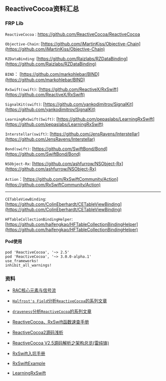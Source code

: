 ## ReactiveCocoa资料汇总

### FRP Lib

`ReactiveCocoa` : [https://github.com/ReactiveCocoa/ReactiveCocoa
](https://github.com/ReactiveCocoa/ReactiveCocoa)

`Objective-Chain`: [https://github.com/iMartinKiss/Objective-Chain](https://github.com/iMartinKiss/Objective-Chain)

`RZDataBinding`: [https://github.com/Raizlabs/RZDataBinding](https://github.com/Raizlabs/RZDataBinding)

`BIND`： [https://github.com/markohlebar/BIND](https://github.com/markohlebar/BIND)

`RxSwift(swift)`: [https://github.com/ReactiveX/RxSwift](https://github.com/ReactiveX/RxSwift)

`SignalKit(swift)`: [https://github.com/yankodimitrov/SignalKit](https://github.com/yankodimitrov/SignalKit)  

`LearningRxSwift(Swift)`: [https://github.com/pepaslabs/LearningRxSwift](https://github.com/pepaslabs/LearningRxSwift)

`Interstellar(swift)`: [https://github.com/JensRavens/Interstellar](https://github.com/JensRavens/Interstellar)

`Bond(swift)`: [https://github.com/SwiftBond/Bond](https://github.com/SwiftBond/Bond)

`NSObject-Rx`: [https://github.com/ashfurrow/NSObject-Rx](https://github.com/ashfurrow/NSObject-Rx)

`Action`：[https://github.com/RxSwiftCommunity/Action](https://github.com/RxSwiftCommunity/Action)

--------
`CETableViewBinding`: [https://github.com/ColinEberhardt/CETableViewBinding](https://github.com/ColinEberhardt/CETableViewBinding)

`HFTableCollectionBindingHelper`: [https://github.com/haifengkao/HFTableCollectionBindingHelper](https://github.com/haifengkao/HFTableCollectionBindingHelper)

#### Pod使用
```objc
pod 'ReactiveCocoa', '~> 2.5'
pod 'ReactiveCocoa', '~> 3.0.0-alpha.1'
use_frameworks!
inhibit_all_warnings!
```

### 资料
+ [RAC核心元素与信号流](http://www.jianshu.com/p/d262f2c55fbe)

+ [`Halfrost's Field`分析`ReactiveCocoa`的系列文章](http://www.tuicool.com/sites/NRbMbqa)

+ [`draveness`分析`ReactiveCocoa`的系列文章](http://draveness.me/racsubject/)

+ [ReactiveCocoa、RxSwift函数速查手册](https://github.com/aiqiuqiu/FRPCheatSheeta)

+ [ReactiveCocoa2源码浅析](http://nathanli.cn/2015/08/27/reactivecocoa2-%E6%BA%90%E7%A0%81%E6%B5%85%E6%9E%90/)

+ [ReactiveCocoa V2.5源码解析之架构总览(雷纯锋)](http://blog.leichunfeng.com/blog/2015/12/25/reactivecocoa-v2-dot-5-yuan-ma-jie-xi-zhi-jia-gou-zong-lan/)

+ [RxSwift入坑手册](http://blog.callmewhy.com/2015/09/21/rxswift-getting-started-0/)

+ [RxSwiftExample](https://github.com/DroidsOnRoids/RxSwiftExamples)

+ [LearningRxSwift](https://github.com/pepaslabs/LearningRxSwift)





